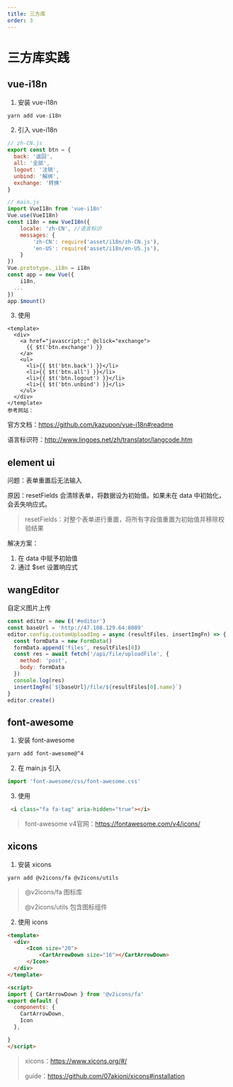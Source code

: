 ```yaml
---
title: 三方库
order: 3
---
```


# 三方库实践

## vue-i18n

1. 安装 vue-i18n

```javascript
yarn add vue-i18n
```

2. 引入 vue-i18n

```javascript
// zh-CN.js
export const btn = {
  back: '返回',
  all: '全部',
  logout: '注销',
  unbind: '解绑',
  exchange: '转换'
}
```

```javascript
// main.js
import VueI18n from 'vue-i18n'
Vue.use(VueI18n)
const i18n = new VueI18n({
	locale: 'zh-CN', //语言标识
	messages: {
		'zh-CN': require('asset/i18n/zh-CN.js'),
		'en-US': require('asset/i18n/en-US.js'),
	}
})
Vue.prototype._i18n = i18n
const app = new Vue({
	i18n,
  ...
})
app.$mount()
```

3. 使用

```vue
<template>
  <div>
    <a href="javascript:;" @click="exchange">
      {{ $t('btn.exchange') }}
    </a>
    <ul>
      <li>{{ $t('btn.back') }}</li>
      <li>{{ $t('btn.all') }}</li>
      <li>{{ $t('btn.logout') }}</li>
      <li>{{ $t('btn.unbind') }}</li>
    </ul>
  </div>
</template>
参考网站：
```

官方文档：https://github.com/kazupon/vue-i18n#readme

语言标识符：http://www.lingoes.net/zh/translator/langcode.htm

## element ui

问题：表单重置后无法输入

原因：resetFields 会清除表单，将数据设为初始值。如果未在 data 中初始化，会丢失响应式。

> resetFields：对整个表单进行重置，将所有字段值重置为初始值并移除校验结果

解决方案：

1. 在 data 中赋予初始值
2. 通过 $set 设置响应式

## wangEditor

自定义图片上传

```javascript
const editor = new E('#editor')
const baseUrl = 'http://47.108.129.64:8089'
editor.config.customUploadImg = async (resultFiles, insertImgFn) => {
  const formData = new FormData()
  formData.append('files', resultFiles[0])
  const res = await fetch('/api/file/uploadFile', {
    method: 'post',
    body: formData
  })
  console.log(res)
  insertImgFn(`${baseUrl}/file/${resultFiles[0].name}`)
}
editor.create()
```



## font-awesome

1. 安装 font-awesome

```bash
yarn add font-awesome@^4
```

2. 在 main.js 引入

```js
import 'font-awesome/css/font-awesome.css'
```

3. 使用

```html
 <i class="fa fa-tag" aria-hidden="true"></i>
```

> font-awesome v4官网：https://fontawesome.com/v4/icons/

## xicons

1. 安装 xicons

```
yarn add @v2icons/fa @v2icons/utils
```

> @v2icons/fa 图标库
>
> @v2icons/utils 包含图标组件

2. 使用 icons

```html
<template>
  <div>
      <Icon size="20">
          <CartArrowDown size="16"></CartArrowDown>
      </Icon>
  </div>
</template>

<script>
import { CartArrowDown } from '@v2icons/fa'
export default {
  components: {
    CartArrowDown,
    Icon
  },

}
</script>


```

> xicons：https://www.xicons.org/#/
>
> guide：https://github.com/07akioni/xicons#installation
